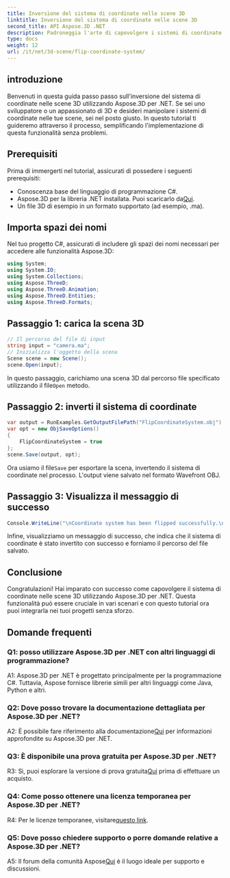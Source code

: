 ```yaml
---
title: Inversione del sistema di coordinate nelle scene 3D
linktitle: Inversione del sistema di coordinate nelle scene 3D
second_title: API Aspose.3D .NET
description: Padroneggia l'arte di capovolgere i sistemi di coordinate nelle scene 3D utilizzando Aspose.3D per .NET. Segui la nostra guida passo passo per un'implementazione senza problemi.
type: docs
weight: 12
url: /it/net/3d-scene/flip-coordinate-system/
---
```

## introduzione

Benvenuti in questa guida passo passo sull'inversione del sistema di coordinate nelle scene 3D utilizzando Aspose.3D per .NET. Se sei uno sviluppatore o un appassionato di 3D e desideri manipolare i sistemi di coordinate nelle tue scene, sei nel posto giusto. In questo tutorial ti guideremo attraverso il processo, semplificando l'implementazione di questa funzionalità senza problemi.

## Prerequisiti

Prima di immergerti nel tutorial, assicurati di possedere i seguenti prerequisiti:

- Conoscenza base del linguaggio di programmazione C#.
-  Aspose.3D per la libreria .NET installata. Puoi scaricarlo da[Qui](https://releases.aspose.com/3d/net/).
- Un file 3D di esempio in un formato supportato (ad esempio, .ma).

## Importa spazi dei nomi

Nel tuo progetto C#, assicurati di includere gli spazi dei nomi necessari per accedere alle funzionalità Aspose.3D:

```csharp
using System;
using System.IO;
using System.Collections;
using Aspose.ThreeD;
using Aspose.ThreeD.Animation;
using Aspose.ThreeD.Entities;
using Aspose.ThreeD.Formats;
```

## Passaggio 1: carica la scena 3D

```csharp
// Il percorso del file di input
string input = "camera.ma";
// Inizializza l'oggetto della scena
Scene scene = new Scene();
scene.Open(input);
```

 In questo passaggio, carichiamo una scena 3D dal percorso file specificato utilizzando il file`Open` metodo.

## Passaggio 2: inverti il sistema di coordinate

```csharp
var output = RunExamples.GetOutputFilePath("FlipCoordinateSystem.obj");
var opt = new ObjSaveOptions()
{
    FlipCoordinateSystem = true
};
scene.Save(output, opt);
```

 Ora usiamo il file`Save` per esportare la scena, invertendo il sistema di coordinate nel processo. L'output viene salvato nel formato Wavefront OBJ.

## Passaggio 3: Visualizza il messaggio di successo

```csharp
Console.WriteLine("\nCoordinate system has been flipped successfully.\nFile saved at " + output);
```

Infine, visualizziamo un messaggio di successo, che indica che il sistema di coordinate è stato invertito con successo e forniamo il percorso del file salvato.

## Conclusione

Congratulazioni! Hai imparato con successo come capovolgere il sistema di coordinate nelle scene 3D utilizzando Aspose.3D per .NET. Questa funzionalità può essere cruciale in vari scenari e con questo tutorial ora puoi integrarla nei tuoi progetti senza sforzo.

## Domande frequenti

### Q1: posso utilizzare Aspose.3D per .NET con altri linguaggi di programmazione?

A1: Aspose.3D per .NET è progettato principalmente per la programmazione C#. Tuttavia, Aspose fornisce librerie simili per altri linguaggi come Java, Python e altri.

### Q2: Dove posso trovare la documentazione dettagliata per Aspose.3D per .NET?

 A2: È possibile fare riferimento alla documentazione[Qui](https://reference.aspose.com/3d/net/) per informazioni approfondite su Aspose.3D per .NET.

### Q3: È disponibile una prova gratuita per Aspose.3D per .NET?

 R3: Sì, puoi esplorare la versione di prova gratuita[Qui](https://releases.aspose.com/) prima di effettuare un acquisto.

### Q4: Come posso ottenere una licenza temporanea per Aspose.3D per .NET?

 R4: Per le licenze temporanee, visitare[questo link](https://purchase.aspose.com/temporary-license/).

### Q5: Dove posso chiedere supporto o porre domande relative a Aspose.3D per .NET?

 A5: Il forum della comunità Aspose[Qui](https://forum.aspose.com/c/3d/18) è il luogo ideale per supporto e discussioni.